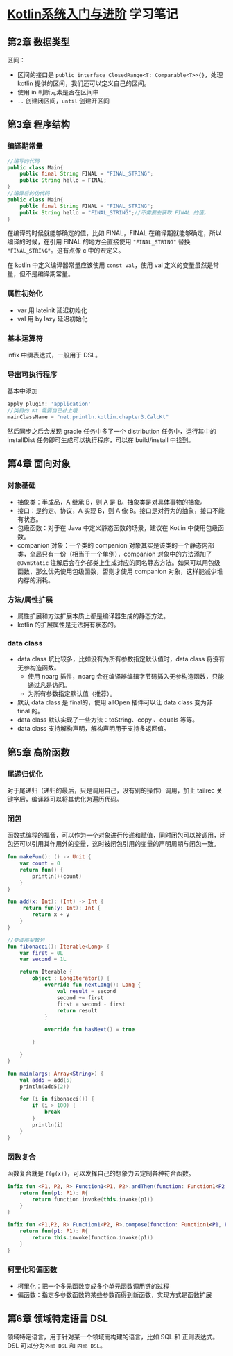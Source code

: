 # [Kotlin系统入门与进阶](https://coding.imooc.com/class/108.html) 学习笔记

## 第2章 数据类型

区间：

- 区间的接口是 `public interface ClosedRange<T: Comparable<T>>{}`，处理 kotlin 提供的区间，我们还可以定义自己的区间。
- 使用 in 判断元素是否在区间中
- `..` 创建闭区间，`until` 创建开区间

## 第3章 程序结构

### 编译期常量

```java
//编写的代码
public class Main{
    public final String FINAL = "FINAL_STRING";
    public String hello = FINAL;
}
//编译后的伪代码
public class Main{
    public final String FINAL = "FINAL_STRING";
    public String hello = "FINAL_STRING";//不需要去获取 FINAL 的值。
}
```

在编译的时候就能够确定的值，比如 FINAL，FINAL 在编译期就能够确定，所以编译的时候，在引用 FINAL 的地方会直接使用 `"FINAL_STRING"` 替换 `"FINAL_STRING"`。这有点像 c 中的宏定义。

在 kotlin 中定义编译器常量应该使用 `const val`，使用 val 定义的变量虽然是常量，但不是编译期常量。

### 属性初始化

- var 用 lateinit 延迟初始化
- val 用 by lazy 延迟初始化


### 基本运算符  

infix 中缀表达式，一般用于 DSL。

### 导出可执行程序

基本中添加

```groovy
apply plugin: 'application'
//类目的 Kt 需要自己补上哦
mainClassName = "net.println.kotlin.chapter3.CalcKt"
```

然后同步之后会发现 gradle 任务中多了一个 distribution 任务中，运行其中的 installDist 任务即可生成可以执行程序，可以在 build/install 中找到。

## 第4章 面向对象

### 对象基础

- 抽象类：半成品，A 继承 B，则 A 是 B。抽象类是对具体事物的抽象。
- 接口：是约定、协议，A 实现 B，则 A 像 B。接口是对行为的抽象，接口不能有状态。
- 包级函数：对于在 Java 中定义静态函数的场景，建议在 Kotlin 中使用包级函数。
- companion 对象：一个类的 companion 对象其实是该类的一个静态内部类，全局只有一份（相当于一个单例），companion 对象中的方法添加了 `@JvmStatic` 注解后会在外部类上生成对应的同名静态方法。如果可以用包级函数，那么优先使用包级函数，否则才使用 companion 对象，这样能减少堆内存的消耗。

### 方法/属性扩展

- 属性扩展和方法扩展本质上都是编译器生成的静态方法。
- kotlin 的扩展属性是无法拥有状态的。

### data class

- data class 坑比较多，比如没有为所有参数指定默认值时，data class 将没有无参构造函数。
  - 使用 noarg 插件，noarg 会在编译器编辑字节码插入无参构造函数，只能通过凡是访问。
  - 为所有参数指定默认值（推荐）。
- 默认 data class 是 final的，使用 allOpen 插件可以让 data class 变为非 final 的。
- data class 默认实现了一些方法：toString、copy 、equals 等等。
- data class 支持解构声明，解构声明用于支持多返回值。

## 第5章 高阶函数

### 尾递归优化

对于尾递归（递归的最后，只是调用自己，没有别的操作）调用，加上 tailrec 关键字后，编译器可以将其优化为遍历代码。

### 闭包

函数式编程的福音，可以作为一个对象进行传递和赋值，同时闭包可以被调用，闭包还可以引用其作用外的变量，这时被闭包引用的变量的声明周期与闭包一致。

```kotlin
fun makeFun(): () -> Unit {
    var count = 0
    return fun() {
        println(++count)
    }
}

fun add(x: Int): (Int) -> Int {
     return fun(y: Int): Int {
        return x + y
    }
}

//斐波那契数列
fun fibonacci(): Iterable<Long> {
    var first = 0L
    var second = 1L

    return Iterable {
        object : LongIterator() {
            override fun nextLong(): Long {
                val result = second
                second += first
                first = second - first
                return result
            }

            override fun hasNext() = true

        }

    }
}

fun main(args: Array<String>) {
    val add5 = add(5)
    println(add5(2))

    for (i in fibonacci()) {
        if (i > 100) {
            break
        }
        println(i)
    }
}
```

### 函数复合

函数复合就是 `f(g(x))`，可以发挥自己的想象力去定制各种符合函数。

```kotlin
infix fun <P1, P2, R> Function1<P1, P2>.andThen(function: Function1<P2, R>): Function1<P1,R>{
    return fun(p1: P1): R{
        return function.invoke(this.invoke(p1))
    }
}

infix fun <P1,P2, R> Function1<P2, R>.compose(function: Function1<P1, P2>): Function1<P1, R>{
    return fun(p1: P1): R{
        return this.invoke(function.invoke(p1))
    }
}
```

### 柯里化和偏函数

- 柯里化：把一个多元函数变成多个单元函数调用链的过程
- 偏函数：指定多参数函数的某些参数而得到新函数，实现方式是函数扩展

## 第6章 领域特定语言 DSL

领域特定语言，用于针对某一个领域而构建的语言，比如 SQL 和 正则表达式。DSL 可以分为`外部 DSL` 和 `内部 DSL`。
